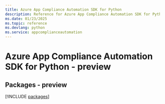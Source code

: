 ```yaml
---
title: Azure App Compliance Automation SDK for Python
description: Reference for Azure App Compliance Automation SDK for Python
ms.date: 01/23/2025
ms.topic: reference
ms.devlang: python
ms.service: appcomplianceautomation
---
```

# Azure App Compliance Automation SDK for Python - preview
## Packages - preview
[!INCLUDE [packages](app-compliance-automation-index.md)]